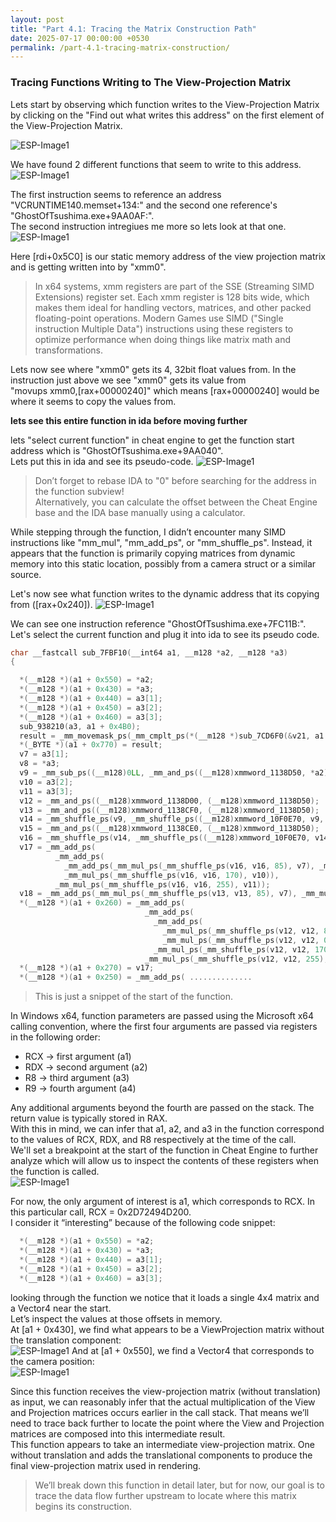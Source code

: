 ```yaml
---
layout: post
title: "Part 4.1: Tracing the Matrix Construction Path"
date: 2025-07-17 00:00:00 +0530
permalink: /part-4.1-tracing-matrix-construction/
---
```


### Tracing Functions Writing to The View-Projection Matrix

Lets start by observing which function writes to the View-Projection Matrix by clicking on the "Find out what writes this address" on the first element
of the View-Projection Matrix.  

![ESP-Image1](/ViewProj-Blog/assets/images/part-4.1/find-what-writes-vpmatrix.png)

We have found 2 different functions that seem to write to this address.
![ESP-Image1](/ViewProj-Blog/assets/images/part-4.1/found-what-writes-vpmatrix.png)

The first instruction seems to reference an address "VCRUNTIME140.memset+134:" and the second one reference's "GhostOfTsushima.exe+9AA0AF:".  
The second instruction intregiues me more so lets look at that one.  
![ESP-Image1](/ViewProj-Blog/assets/images/part-4.1/9aa082-ins-asm-ce.png) 

Here [rdi+0x5C0] is our static memory address of the view projection matrix and is getting written into by "xmm0".

>In x64 systems, xmm registers are part of the SSE (Streaming SIMD Extensions) register set. Each xmm register is 
128 bits wide, which makes them ideal for handling vectors, matrices, and other packed floating-point operations. Modern Games use 
SIMD ("Single instruction Multiple Data") instructions using these registers to optimize performance when doing things like 
matrix math and transformations.

Lets now see where "xmm0" gets its 4, 32bit float values from. In the instruction just above we see "xmm0" gets its value from  
"movups xmm0,[rax+00000240]" which means [rax+00000240] would be where it seems to copy the values from.

**lets see this entire function in ida before moving further**  

lets "select current function" in cheat engine to get the function start address which is "GhostOfTsushima.exe+9AA040".  
Lets put this in ida and see its pseudo-code.
![ESP-Image1](/ViewProj-Blog/assets/images/part-4.1/ida-view-9aa082.png)

>Don’t forget to rebase IDA to "0" before searching for the address in the function subview!  
Alternatively, you can calculate the offset between the Cheat Engine base and the IDA base manually using a calculator.

While stepping through the function, I didn’t encounter many SIMD instructions like "mm_mul", "mm_add_ps", or "mm_shuffle_ps".
Instead, it appears that the function is primarily copying matrices from dynamic memory into this static location,  possibly from a 
camera struct or a similar source.  

Let's now see what function writes to the dynamic address that its copying from ([rax+0x240]).
![ESP-Image1](/ViewProj-Blog/assets/images/part-4.1/matrix-copy-ins-write.png)

We can see one instruction reference "GhostOfTsushima.exe+7FC11B:". Let's select the current function and plug it into ida to see its pseudo code.  

```cpp
char __fastcall sub_7FBF10(__int64 a1, __m128 *a2, __m128 *a3)
{

  *(__m128 *)(a1 + 0x550) = *a2;
  *(__m128 *)(a1 + 0x430) = *a3;
  *(__m128 *)(a1 + 0x440) = a3[1];
  *(__m128 *)(a1 + 0x450) = a3[2];
  *(__m128 *)(a1 + 0x460) = a3[3];
  sub_938210(a3, a1 + 0x4B0);
  result = _mm_movemask_ps(_mm_cmplt_ps(*(__m128 *)sub_7CD6F0(&v21, a1 + 0x430), (__m128)0LL)) == 15;
  *(_BYTE *)(a1 + 0x770) = result;
  v7 = a3[1];
  v8 = *a3;
  v9 = _mm_sub_ps((__m128)0LL, _mm_and_ps((__m128)xmmword_1138D50, *a2));
  v10 = a3[2];
  v11 = a3[3];
  v12 = _mm_and_ps((__m128)xmmword_1138D00, (__m128)xmmword_1138D50);
  v13 = _mm_and_ps((__m128)xmmword_1138CF0, (__m128)xmmword_1138D50);
  v14 = _mm_shuffle_ps(v9, _mm_shuffle_ps((__m128)xmmword_10F0E70, v9, 160), 36);
  v15 = _mm_and_ps((__m128)xmmword_1138CE0, (__m128)xmmword_1138D50);
  v16 = _mm_shuffle_ps(v14, _mm_shuffle_ps((__m128)xmmword_10F0E70, v14, 160), 36);
  v17 = _mm_add_ps(
          _mm_add_ps(
            _mm_add_ps(_mm_mul_ps(_mm_shuffle_ps(v16, v16, 85), v7), _mm_mul_ps(_mm_shuffle_ps(v16, v16, 0), *a3)),
            _mm_mul_ps(_mm_shuffle_ps(v16, v16, 170), v10)),
          _mm_mul_ps(_mm_shuffle_ps(v16, v16, 255), v11));
  v18 = _mm_add_ps(_mm_mul_ps(_mm_shuffle_ps(v13, v13, 85), v7), _mm_mul_ps(_mm_shuffle_ps(v13, v13, 0), *a3));
  *(__m128 *)(a1 + 0x260) = _mm_add_ps(
                              _mm_add_ps(
                                _mm_add_ps(
                                  _mm_mul_ps(_mm_shuffle_ps(v12, v12, 85), v7),
                                  _mm_mul_ps(_mm_shuffle_ps(v12, v12, 0), *a3)),
                                _mm_mul_ps(_mm_shuffle_ps(v12, v12, 170), v10)),
                              _mm_mul_ps(_mm_shuffle_ps(v12, v12, 255), v11));
  *(__m128 *)(a1 + 0x270) = v17;
  *(__m128 *)(a1 + 0x250) = _mm_add_ps( ..............
```

> This is just a snippet of the start of the function.

In Windows x64, function parameters are passed using the Microsoft x64 calling convention, where the first four arguments are 
passed via registers in the following order:

- RCX → first argument (a1)
- RDX → second argument (a2)
- R8 → third argument (a3)
- R9 → fourth argument (a4)

Any additional arguments beyond the fourth are passed on the stack. The return value is typically stored in RAX.  
With this in mind, we can infer that a1, a2, and a3 in the function correspond to the values of RCX, RDX, and R8 
respectively at the time of the call.  
We'll set a breakpoint at the start of the function in Cheat Engine to further analyze which will  allow us to inspect the 
contents of these registers when the function is called.  
![ESP-Image1](/ViewProj-Blog/assets/images/part-4.1/ce-7fbf10-breakpoint.png)

For now, the only argument of interest is a1, which corresponds to RCX. In this particular call, RCX = 0x2D72494D200.  
I consider it “interesting” because of the following code snippet:  
```cpp
  *(__m128 *)(a1 + 0x550) = *a2;
  *(__m128 *)(a1 + 0x430) = *a3;
  *(__m128 *)(a1 + 0x440) = a3[1];
  *(__m128 *)(a1 + 0x450) = a3[2];
  *(__m128 *)(a1 + 0x460) = a3[3];
```

looking through the function we notice that it loads a single 4x4 matrix and a Vector4 near the start.  
Let’s inspect the values at those offsets in memory.  
At [a1 + 0x430], we find what appears to be a ViewProjection matrix without the translation component:  
![ESP-Image1](/ViewProj-Blog/assets/images/part-4.1/reclass-view-proj-no-trans.png)
And at [a1 + 0x550], we find a Vector4 that corresponds to the camera position:   
![ESP-Image1](/ViewProj-Blog/assets/images/part-4.1/reclass-cam-pos.png)

Since this function receives the view-projection matrix (without translation) as input, we can reasonably infer that the actual 
multiplication of the View and Projection matrices occurs earlier in the call stack. That means we’ll need to trace back 
further to locate the point where the View and Projection matrices are composed into this intermediate result.  
This function appears to take an intermediate view-projection matrix. One without translation and adds the translational components 
to produce the final view-projection matrix used in rendering.  
>We’ll break down this function in detail later, but for now, our goal is to trace the data flow further upstream to locate where 
this matrix begins its construction.















